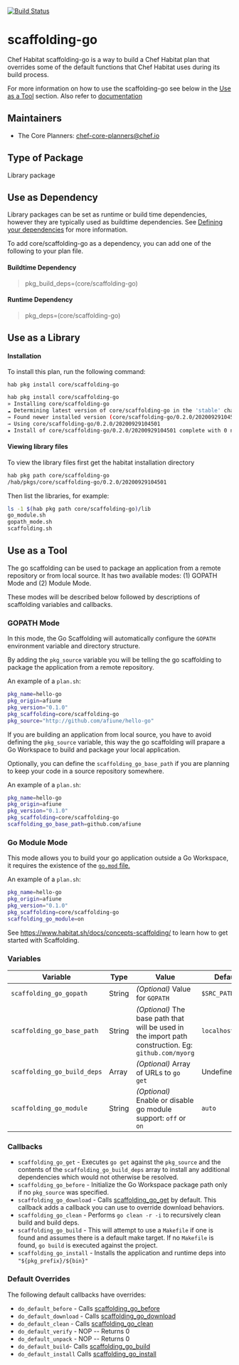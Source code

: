 [![Build Status](https://dev.azure.com/chefcorp-partnerengineering/Chef%20Base%20Plans/_apis/build/status/chef-base-plans.scaffolding-go?branchName=master)](https://dev.azure.com/chefcorp-partnerengineering/Chef%20Base%20Plans/_build/latest?definitionId=283&branchName=master)

# scaffolding-go

Chef Habitat scaffolding-go is a way to build a Chef Habitat plan that overrides some of the default functions that Chef Habitat uses during its build process.

For more information on how to use the scaffolding-go see below in the [Use as a Tool](#use-as-tool) section.  Also refer to [documentation](https://www.habitat.sh/docs/glossary/#sts=Scaffolding)

## Maintainers

* The Core Planners: <chef-core-planners@chef.io>

## Type of Package

Library package

## Use as Dependency

Library packages can be set as runtime or build time dependencies, however they are typically used as buildtime dependencies. See [Defining your dependencies](https://www.habitat.sh/docs/developing-packages/developing-packages/#sts=Define%20Your%20Dependencies) for more information.

To add core/scaffolding-go as a dependency, you can add one of the following to your plan file.

#### Buildtime Dependency

> pkg_build_deps=(core/scaffolding-go)

#### Runtime Dependency

> pkg_deps=(core/scaffolding-go)

## Use as a Library

#### Installation

To install this plan, run the following command:

``hab pkg install core/scaffolding-go``

```bash
hab pkg install core/scaffolding-go
» Installing core/scaffolding-go
☁ Determining latest version of core/scaffolding-go in the 'stable' channel
→ Found newer installed version (core/scaffolding-go/0.2.0/20200929104501) than remote version (core/scaffolding-go/0.2.0/20200824092119)
→ Using core/scaffolding-go/0.2.0/20200929104501
★ Install of core/scaffolding-go/0.2.0/20200929104501 complete with 0 new packages installed.
```

#### Viewing library files

To view the library files first get the habitat installation directory

```bash
hab pkg path core/scaffolding-go
/hab/pkgs/core/scaffolding-go/0.2.0/20200929104501
```

Then list the libraries, for example:

```bash
ls -1 $(hab pkg path core/scaffolding-go)/lib
go_module.sh
gopath_mode.sh
scaffolding.sh
```

## Use as a Tool

The go scaffolding can be used to package an application from a remote repository or
from local source. It has two available modes: (1) GOPATH Mode and (2) Module Mode.

These modes will be described below followed by descriptions of scaffolding variables and callbacks.

### GOPATH Mode

In this mode, the Go Scaffolding will automatically configure
the `GOPATH` environment variable and directory structure.

By adding the `pkg_source` variable you will be telling the go scaffolding to
package the application from a remote repository.

An example of a `plan.sh`:

```bash
pkg_name=hello-go
pkg_origin=afiune
pkg_version="0.1.0"
pkg_scaffolding=core/scaffolding-go
pkg_source="http://github.com/afiune/hello-go"
```

If you are building an application from local source, you have to avoid defining
the `pkg_source` variable, this way the go scaffolding will prapare a Go Workspace
to build and package your local application.

Optionally, you can define the `scaffolding_go_base_path` if you are planning to
keep your code in a source repository somewhere.

An example of a `plan.sh`:

```bash
pkg_name=hello-go
pkg_origin=afiune
pkg_version="0.1.0"
pkg_scaffolding=core/scaffolding-go
scaffolding_go_base_path=github.com/afiune
```

### Go Module Mode

This mode allows you to build your go application outside a Go
Workspace, it requires the existence of the [`go.mod` file.](https://golang.org/cmd/go/#hdr-The_go_mod_file)

An example of a `plan.sh`:

```bash
pkg_name=hello-go
pkg_origin=afiune
pkg_version="0.1.0"
pkg_scaffolding=core/scaffolding-go
scaffolding_go_module=on
```

See https://www.habitat.sh/docs/concepts-scaffolding/ to learn how to get started
with Scaffolding.

### Variables

| Variable | Type | Value | Default |
| -------- | ---- | ----- | ------- |
|`scaffolding_go_gopath`| String | _(Optional)_ Value for `GOPATH` | `$SRC_PATH` |
|`scaffolding_go_base_path`| String | _(Optional)_  The base path that will be used in the import path construction. Eg: `github.com/myorg`| `localhost/user`|
|`scaffolding_go_build_deps`| Array  | _(Optional)_ Array of URLs to `go get` | Undefined |
|`scaffolding_go_module`| String  | _(Optional)_  Enable or disable go module support: `off` or `on`| `auto` |

### Callbacks

* `scaffolding_go_get` - Executes `go get` against the `pkg_source` and the contents of the `scaffolding_go_build_deps` array to install any additional dependencies which would not otherwise be resolved.
* `scaffolding_go_before` - Initialize the Go Workspace package path only if no `pkg_source` was specified.
* `scaffolding_go_download` - Calls [scaffolding_go_get](#scaffolding_go_get) by default. This callback adds a callback you can use to override download behaviors.
* `scaffolding_go_clean` - Performs `go clean -r -i` to recursively clean build and build deps.
* `scaffolding_go_build` - This will attempt to use a `Makefile` if one is found and assumes there is a default make target. If no `Makefile` is found, `go build` is executed against the project.
* `scaffolding_go_install` - Installs the application and runtime deps into `"${pkg_prefix}/${bin}"`

### Default Overrides
The following default callbacks have overrides:
* `do_default_before` - Calls [scaffolding_go_before](#scaffolding_go_before)
* `do_default_download` - Calls [scaffolding_go_download](#scaffolding_go_download)
* `do_default_clean` - Calls [scaffolding_go_clean](#scaffolding_go_clean)
* `do_default_verify` - NOP -- Returns 0
* `do_default_unpack` - NOP -- Returns 0
* `do_default_build`- Calls [scaffolding_go_build](#scaffolding_go_build)
* `do_default_install` Calls [scaffolding_go_install](#scaffolding_go_install)
